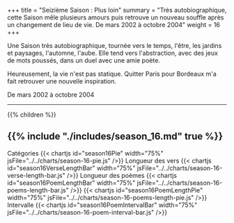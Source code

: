 +++
title = "Seizième Saison : Plus loin"
summary = "Très autobiographique, cette Saison mêle plusieurs amours puis retrouve un nouveau souffle après un changement de lieu de vie. De mars 2002 à octobre 2004"
weight = 16
+++

Une Saison très autobiographique, tournée vers le temps, l'être, les jardins et paysages, l'automne, l'aube. Elle tend vers l'abstraction, avec des jeux de mots poussés, dans un duel avec une amie poète.

Heureusement, la vie n'est pas statique. Quitter Paris pour Bordeaux m'a fait retrouver une nouvelle inspiration.

De mars 2002 à octobre 2004

---
{{% children  %}}

{{% include "./includes/season_16.md" true %}}
---
Catégories
{{< chartjs id="season16Pie" width="75%" jsFile="../../charts/season-16-pie.js" />}}
Longueur des vers
{{< chartjs id="season16VerseLengthBar" width="75%" jsFile="../../charts/season-16-verse-length-bar.js" />}}
Longueur des poèmes
{{< chartjs id="season16PoemLengthBar" width="75%" jsFile="../../charts/season-16-poems-length-bar.js" />}}
{{< chartjs id="season16PoemLengthPie" width="75%" jsFile="../../charts/season-16-poems-length-pie.js" />}}
Intervalle
{{< chartjs id="season16PoemIntervalBar" width="75%" jsFile="../../charts/season-16-poem-interval-bar.js" />}}
